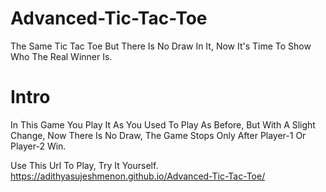 # Advanced-Tic-Tac-Toe
The Same Tic Tac Toe But There Is No Draw In It, Now It's Time To Show Who The Real Winner Is. 

# Intro 
In This Game You Play It As You Used To Play As Before, But With A Slight Change, Now There Is No Draw, The Game Stops Only After Player-1 Or Player-2 Win.

Use This Url To Play, 
Try It Yourself.
https://adithyasujeshmenon.github.io/Advanced-Tic-Tac-Toe/
